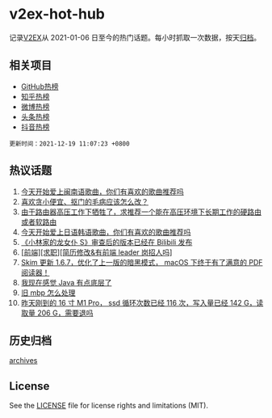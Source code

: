 # v2ex-hot-hub

 记录[V2EX](https://www.v2ex.com/)从 2021-01-06 日至今的热门话题。每小时抓取一次数据，按天[归档](archives)。
 
 ## 相关项目

- [GitHub热榜](https://github.com/lonnyzhang423/github-hot-hub)
- [知乎热榜](https://github.com/lonnyzhang423/zhihu-hot-hub)
- [微博热榜](https://github.com/lonnyzhang423/weibo-hot-hub)
- [头条热榜](https://github.com/lonnyzhang423/toutiao-hot-hub)
- [抖音热榜](https://github.com/lonnyzhang423/douyin-hot-hub)


 `更新时间：2021-12-19 11:07:23 +0800`

## 热议话题

1. [今天开始爱上闽南语歌曲，你们有喜欢的歌曲推荐吗](https://www.v2ex.com/t/822962)
1. [喜欢贪小便宜、抠门的毛病应该怎么改？](https://www.v2ex.com/t/823019)
1. [由于路由器高压工作下牺牲了，求推荐一个能在高压环境下长期工作的硬路由或者软路由](https://www.v2ex.com/t/822985)
1. [今天开始爱上日语韩语歌曲，你们有喜欢的歌曲推荐吗](https://www.v2ex.com/t/823014)
1. [《小林家的龙女仆 S》审查后的版本已经在 Bilibili 发布](https://www.v2ex.com/t/823006)
1. [[前端][求职][简历修改&有前端 leader 岗招人吗]](https://www.v2ex.com/t/823018)
1. [Skim 更新 1.6.7，优化了上一版的暗黑模式， macOS 下终于有了满意的 PDF 阅读器！](https://www.v2ex.com/t/823002)
1. [我现在感觉 Java 有点底层了](https://www.v2ex.com/t/823011)
1. [旧 mbp 怎么处理](https://www.v2ex.com/t/822969)
1. [昨天刚到的 16 寸 M1 Pro， ssd 循环次数已经 116 次，写入量已经 142 G，读取量 206 G，需要退吗](https://www.v2ex.com/t/823072)

## 历史归档

[archives](archives)

## License

See the [LICENSE](LICENSE) file for license rights and limitations (MIT).
